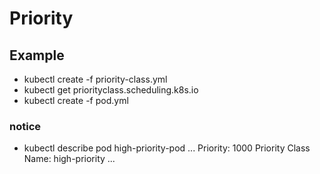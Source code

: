 # Priority

## Example
- kubectl create -f priority-class.yml
- kubectl get priorityclass.scheduling.k8s.io
- kubectl create -f pod.yml

### notice
- kubectl describe pod high-priority-pod
...
Priority:             1000
Priority Class Name:  high-priority
...


